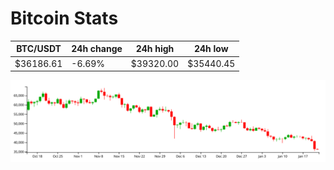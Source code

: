 # Bitcoin Stats

BTC/USDT|24h change|24h high|24h low|
|---|---|---|---|
|$36186.61|-6.69%|$39320.00|$35440.45|

<img src="./chart.svg">
